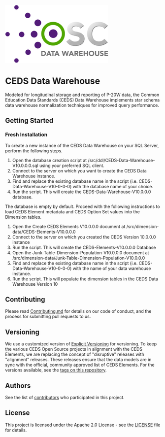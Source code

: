 ![CEDS Data Warehouse Logo](/res/CEDS-Data-Warehouse-Logo-Full-Medium.png "CEDS Data Warehouse")

# CEDS Data Warehouse
Modeled for longitudinal storage and reporting of P-20W data, the Common Education Data Standards (CEDS) Data Warehouse implements star schema data warehouse normalization techniques for improved query performance.

## Getting Started

### Fresh Installation

To create a new instance of the CEDS Data Warehouse on your SQL Server, perform the following steps.

1. Open the database creation script at /src/ddl/CEDS-Data-Warehouse-V10.0.0.0.sql using your preferred SQL client. 
2. Connect to the server on which you want to create the CEDS Data Warehouse instance.
3. Find and replace the existing database name in the script (i.e. CEDS-Data-Warehouse-V10-0-0-0) with the database name of your choice.
4. Run the script. This will create the CEDS-Data-Warehouse-V10.0.0.0 database.

The database is empty by default.  Proceed with the following instructions to load CEDS Element metadata and CEDS Option Set values into the Dimension tables.
1. Open the Create CEDS Elements V10.0.0.0 document at /src/dimension-data/CEDS-Elements-V10.0.0.0
2. Connect to the server on which you created the CEDS Version 10.0.0.0 instance
3. Run the script. This will create the CEDS-Elements-V10.0.0.0 Database
4. Open the Junk-Table-Dimension-Population-V10.0.0.0 document at /src/dimension-data/Junk-Table-Dimension-Population-V10.0.0.0
5. Find and replace the existing database name in the script (i.e. CEDS-Data-Warehouse-V10-0-0-0) with the name of your data warehouse instance.
6. Run the script. This will populate the dimension tables in the CEDS Data Warehouse Version 10

## Contributing

Please read [Contributing.md](/Contributing.md) for details on our code of conduct, and the process for submitting pull requests to us.

## Versioning

We use a customized version of [Explicit Versioning](https://github.com/exadra37-versioning/explicit-versioning) for versioning.  To keep the various CEDS Open Source projects in alignment with the CEDS Elements, we are replacing the concept of "disruptive" releases with "alignment" releases.  These releases ensure that the data models are in sync with the official, community approved list of CEDS Elements.  For the versions available, see the [tags on this repository](https://github.com/CEDStandards/CEDS-Data-Warehouse/tags). 

## Authors

See the list of [contributors](/Contributors.md) who participated in this project.

## License

This project is licensed under the Apache 2.0 License - see the [LICENSE](LICENSE) file for details.
